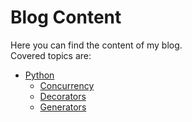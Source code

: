 # Blog Content

Here you can find the content of my blog.  
Covered topics are:
- [Python](python)
  - [Concurrency](python/concurrency)
  - [Decorators](python/decorators)
  - [Generators](python/generators)
